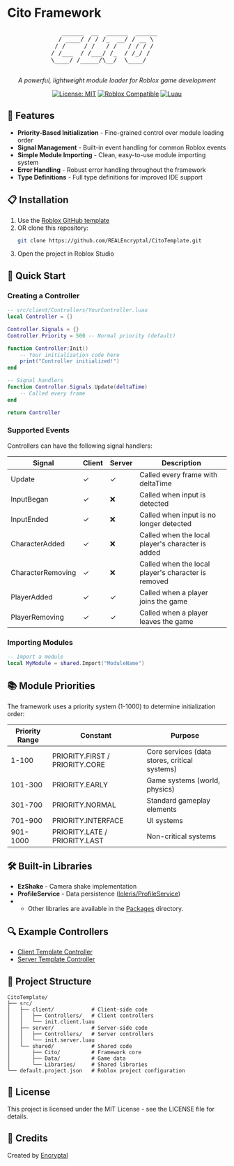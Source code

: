 # Cito Framework

<div align="center">
  <pre>
   ______  __  ______  ______       
  / ____/ / / /_  __/ / __ \        
 / /     / /   / /   / / / /        
/ /___  / /___/ /_  / /_/ /         
\____/ /_____/\__/  \____/          
  </pre>
  <p><em>A powerful, lightweight module loader for Roblox game development</em></p>
  
  [![License: MIT](https://img.shields.io/badge/License-MIT-yellow.svg)](https://opensource.org/licenses/MIT)
  [![Roblox Compatible](https://img.shields.io/badge/Roblox-Compatible-blue.svg)](https://www.roblox.com)
  [![Luau](https://img.shields.io/badge/Language-Luau-blue.svg)](https://luau-lang.org/)
</div>

## 🌟 Features

- **Priority-Based Initialization** - Fine-grained control over module loading order
- **Signal Management** - Built-in event handling for common Roblox events
- **Simple Module Importing** - Clean, easy-to-use module importing system
- **Error Handling** - Robust error handling throughout the framework
- **Type Definitions** - Full type definitions for improved IDE support

## 📋 Installation

1. Use the [Roblox GitHub template](https://github.com/new?template_name=CitoTemplate&template_owner=REALEncryptal)
2. OR clone this repository:
   ```bash
   git clone https://github.com/REALEncryptal/CitoTemplate.git
   ```
3. Open the project in Roblox Studio

## 🚀 Quick Start

### Creating a Controller

```lua
-- src/client/Controllers/YourController.luau
local Controller = {}

Controller.Signals = {}
Controller.Priority = 500 -- Normal priority (default)

function Controller:Init()
    -- Your initialization code here
    print("Controller initialized!")
end

-- Signal handlers
function Controller.Signals.Update(deltaTime)
    -- Called every frame
end

return Controller
```

### Supported Events

Controllers can have the following signal handlers:

| Signal | Client | Server | Description |
|--------|--------|--------|-------------|
| Update | ✓ | ✓ | Called every frame with deltaTime |
| InputBegan | ✓ | ❌ | Called when input is detected |
| InputEnded | ✓ | ❌ | Called when input is no longer detected |
| CharacterAdded | ✓ | ❌ | Called when the local player's character is added |
| CharacterRemoving | ✓ | ❌ | Called when the local player's character is removed |
| PlayerAdded | ✓ | ✓ | Called when a player joins the game |
| PlayerRemoving | ✓ | ✓ | Called when a player leaves the game |

### Importing Modules

```lua
-- Import a module
local MyModule = shared.Import("ModuleName")
```

## 📚 Module Priorities

The framework uses a priority system (1-1000) to determine initialization order:

| Priority Range | Constant | Purpose |
|----------------|----------|---------|
| 1-100 | PRIORITY.FIRST / PRIORITY.CORE | Core services (data stores, critical systems) |
| 101-300 | PRIORITY.EARLY | Game systems (world, physics) |
| 301-700 | PRIORITY.NORMAL | Standard gameplay elements |
| 701-900 | PRIORITY.INTERFACE | UI systems |
| 901-1000 | PRIORITY.LATE / PRIORITY.LAST | Non-critical systems |

## 🛠️ Built-in Libraries
- **EzShake** - Camera shake implementation
- **ProfileService** - Data persistence ([loleris/ProfileService](https://github.com/MadStudioRoblox/ProfileService))
- + Other libraries are available in the [Packages](Packages) directory.

## 🔍 Example Controllers

- [Client Template Controller](src/client/Controllers/TemplateController.luau)
- [Server Template Controller](src/server/Controllers/TemplateController.luau)

## 📁 Project Structure

```
CitoTemplate/
├── src/
│   ├── client/            # Client-side code
│   │   ├── Controllers/   # Client controllers
│   │   └── init.client.luau  
│   ├── server/            # Server-side code
│   │   ├── Controllers/   # Server controllers
│   │   └── init.server.luau
│   └── shared/            # Shared code
│       ├── Cito/          # Framework core
│       ├── Data/          # Game data
│       └── Libraries/     # Shared libraries
└── default.project.json   # Roblox project configuration
```

## 📜 License

This project is licensed under the MIT License - see the LICENSE file for details.

## 👏 Credits

Created by [Encryptal](https://github.com/REALEncryptal)